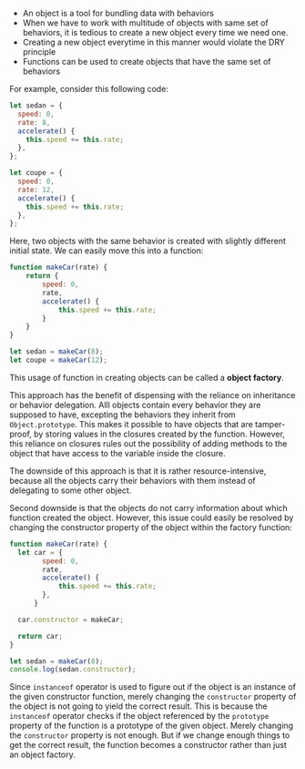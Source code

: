 - An object is a tool for bundling data with behaviors
- When we have to work with multitude of objects with same set of behaviors, it is tedious to create a new object every time we need one.
- Creating a new object everytime in this manner would violate the DRY principle
- Functions can be used to create objects that have the same set of behaviors

For example, consider this following code:
```js
let sedan = {
  speed: 0,
  rate: 8,
  accelerate() {
    this.speed += this.rate;
  },
};

let coupe = {
  speed: 0,
  rate: 12,
  accelerate() {
    this.speed += this.rate;
  },
};
```

Here, two objects with the same behavior is created with slightly different initial state. We can easily move this into a function:

```js
function makeCar(rate) {
	return {
		speed: 0,
		rate,
		accelerate() {
			this.speed += this.rate;
		}
	}
}

let sedan = makeCar(8);
let coupe = makeCar(12);
```

This usage of function in creating objects can be called a **object factory**. 

This approach has the benefit of dispensing with the reliance on inheritance or behavior delegation. Alll objects contain every behavior they are supposed to have, excepting the behaviors they inherit from `Object.prototype`. This makes it possible to have objects that are tamper-proof, by storing values in the closures created by the function. However, this reliance on closures rules out the possibility of adding methods to the object that have access to the variable inside the closure.

The downside of this approach is that it is rather resource-intensive, because all the objects carry their behaviors with them instead of delegating to some other object.

Second downside is that the objects do not carry information about which function created the object. However, this issue could easily be resolved by changing the constructor property of the object within the factory function:

```js
function makeCar(rate) {
  let car = {
		speed: 0,
		rate,
		accelerate() {
			this.speed += this.rate;
		},
	  }

  car.constructor = makeCar;

  return car;
}

let sedan = makeCar(8);
console.log(sedan.constructor);
```

Since `instanceof` operator is used to figure out if the object is an instance of the given constructor function, merely changing the `constructor` property of the object is not going to yield the correct result. This is because the `instanceof` operator checks if the object referenced by the `prototype` property of the function is a prototype of the given object. Merely changing the `constructor` property is not enough. But if we change enough things to get the correct result, the function becomes a constructor rather than just an object factory. 